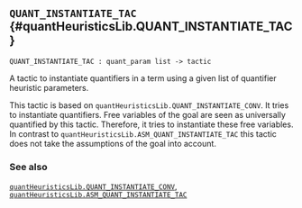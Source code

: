 ## `QUANT_INSTANTIATE_TAC` {#quantHeuristicsLib.QUANT_INSTANTIATE_TAC}


```
QUANT_INSTANTIATE_TAC : quant_param list -> tactic
```



A tactic to instantiate quantifiers in a term using a given list of
quantifier heuristic parameters.


This tactic is based on `quantHeuristicsLib.QUANT_INSTANTIATE_CONV`.
It tries to instantiate quantifiers. Free variables of the goal are
seen as universally quantified by this tactic. Therefore, it tries to
instantiate these free variables.
In contrast to `quantHeuristicsLib.ASM_QUANT_INSTANTIATE_TAC` this tactic
does not take the assumptions of the goal into account.

### See also

[`quantHeuristicsLib.QUANT_INSTANTIATE_CONV`](#quantHeuristicsLib.QUANT_INSTANTIATE_CONV), [`quantHeuristicsLib.ASM_QUANT_INSTANTIATE_TAC`](#quantHeuristicsLib.ASM_QUANT_INSTANTIATE_TAC)

